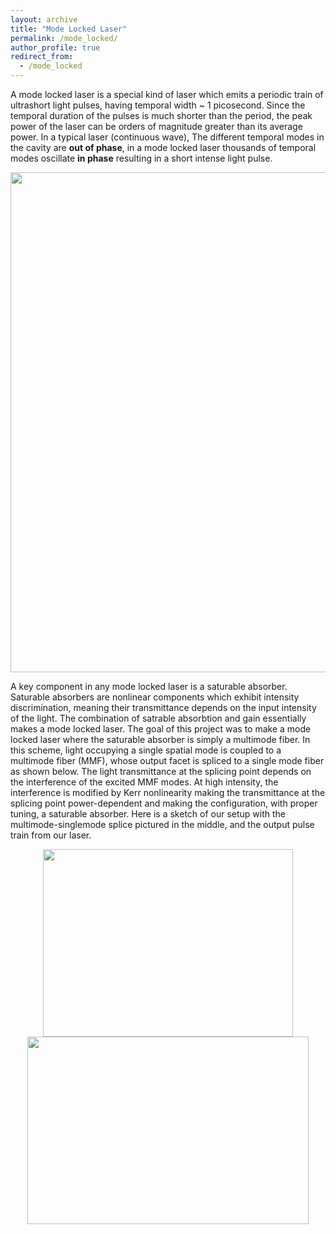 ```yaml
---
layout: archive
title: "Mode Locked Laser"
permalink: /mode_locked/
author_profile: true
redirect_from:
  - /mode_locked
--- 
```

A mode locked laser is a special kind of laser which emits a periodic train of ultrashort light pulses, having temporal width ~ 1 picosecond. Since the temporal duration of the pulses is much shorter than the period, the peak power of the laser can be orders of magnitude greater than its average power. In a typical laser (continuous wave), The different temporal modes in the cavity are **out of phase**, in a mode locked laser thousands of temporal modes oscillate **in phase** resulting in a short intense light pulse. 

<p align="center"> 
  <img src='/images/Modelocking.gif' width="800">
</p>
A key component in any mode locked laser is a saturable absorber. Saturable absorbers are nonlinear components which exhibit intensity discrimination, meaning their transmittance depends on the input intensity of the light. The combination of satrable absorbtion and gain essentially makes a mode locked laser. The goal of this project was to make a mode locked laser where the saturable absorber is simply a multimode fiber. In this scheme, light occupying a single spatial mode is coupled to a multimode fiber (MMF), whose output facet is spliced to a single mode fiber as shown below. The light transmittance at the splicing point depends on the interference of the excited MMF modes. At high intensity, the interference is modified by Kerr nonlinearity making the transmittance at the splicing point power-dependent and making the configuration, with proper tuning, a saturable absorber. Here is a sketch of our setup with the multimode-singlemode splice pictured in the middle, and the output pulse train from our laser.
<p align="center">
  <img src='/images/Setup.png' width="400" height="300">   <img src='/images/mode_locked_results.png' width="450" height="300">
</p>

